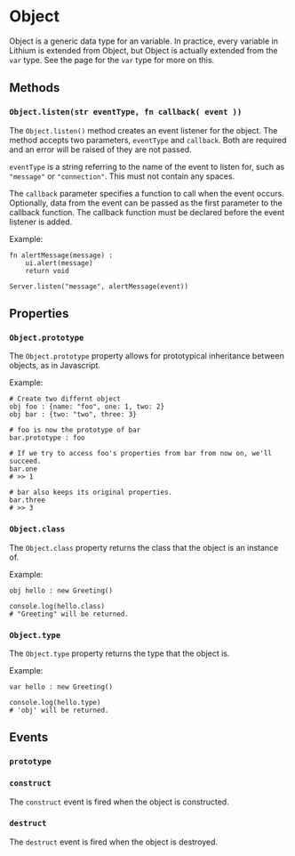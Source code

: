 Object
======

Object is a generic data type for an variable. In practice, every variable in Lithium is extended from Object, but Object is actually extended from the `var` type. See the page for the `var` type for more on this.

Methods
-------

### `Object.listen(str eventType, fn callback( event ))`

The `Object.listen()` method creates an event listener for the object. The method accepts two parameters, `eventType` and `callback`. Both are required and an error will be raised of they are not passed.

`eventType` is a string referring to the name of the event to listen for, such as `"message"` or `"connection"`. This must not contain any spaces.

The `callback` parameter specifies a function to call when the event occurs. Optionally, data from the event can be passed as the first parameter to the callback function. The callback function must be declared before the event listener is added.

Example:

```lithium
fn alertMessage(message) : 
    ui.alert(message)
    return void
    
Server.listen("message", alertMessage(event))
```

Properties
----------

### `Object.prototype`

The `Object.prototype` property allows for prototypical inheritance between objects, as in Javascript.

Example:

```lithium
# Create two differnt object
obj foo : {name: "foo", one: 1, two: 2}
obj bar : {two: "two", three: 3}
 
# foo is now the prototype of bar
bar.prototype : foo
 
# If we try to access foo's properties from bar from now on, we'll succeed. 
bar.one
# >> 1
 
# bar also keeps its original properties.
bar.three
# >> 3
```

### `Object.class`

The `Object.class` property returns the class that the object is an instance of.

Example:

```lithium
obj hello : new Greeting()

console.log(hello.class)
# "Greeting" will be returned.
```

### `Object.type`

The `Object.type` property returns the type that the object is.

Example:

```lithium
var hello : new Greeting()

console.log(hello.type)
# 'obj' will be returned.
```

Events
------

### `prototype`

### `construct`

The `construct` event is fired when the object is constructed.

### `destruct`

The `destruct` event is fired when the object is destroyed. 
